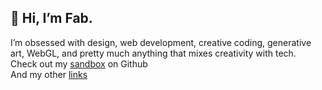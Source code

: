 ## 👋 Hi, I’m Fab.
I’m obsessed with design, web development, creative coding, generative art, WebGL, and pretty much anything that mixes creativity with tech.<br>
Check out my [sandbox](https://fabcreative.github.io/) on Github <br>
And my other [links](https://linktr.ee/fabioardemagni)

<!---
fabcreative/fabcreative is a ✨ special ✨ repository because its `README.md` (this file) appears on your GitHub profile.
You can click the Preview link to take a look at your changes.
--->

